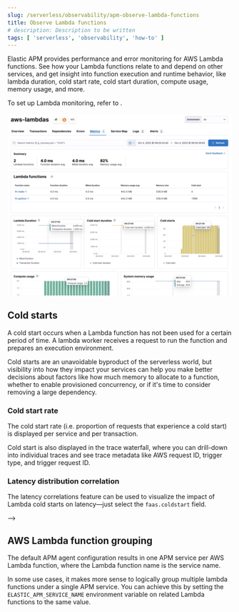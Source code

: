 ```yaml
---
slug: /serverless/observability/apm-observe-lambda-functions
title: Observe Lambda functions
# description: Description to be written
tags: [ 'serverless', 'observability', 'how-to' ]
---
```


<p><DocBadge template="technical preview" /></p>

Elastic APM provides performance and error monitoring for AWS Lambda functions.
See how your Lambda functions relate to and depend on other services, and
get insight into function execution and runtime behavior, like lambda duration, cold start rate, cold start duration, compute usage, memory usage, and more.

To set up Lambda monitoring, refer to <DocLink slug="/serverless/observability/apm-agents-aws-lambda-functions" />.

![lambda overview](images/apm-lambda/lambda-overview.png)

## Cold starts

A cold start occurs when a Lambda function has not been used for a certain period of time. A lambda worker receives a request to run the function and prepares an execution environment.

Cold starts are an unavoidable byproduct of the serverless world, but visibility into how they impact your services can help you make better decisions about factors like how much memory to allocate to a function, whether to enable provisioned concurrency, or if it's time to consider removing a large dependency.

### Cold start rate

The cold start rate (i.e. proportion of requests that experience a cold start) is displayed per service and per transaction.

Cold start is also displayed in the trace waterfall, where you can drill-down into individual traces and see trace metadata like AWS request ID, trigger type, and trigger request ID.

<!-- TODO: RETAKE
![lambda cold start trace](images/apm-lambda/lambda-cold-start-trace.png)-->

### Latency distribution correlation

The <DocLink slug="/serverless/observability/apm-find-transaction-latency-and-failure-correlations" section="find-high-transaction-latency-correlations">latency correlations</DocLink> feature can be used to visualize the impact of Lambda cold starts on latency&mdash;just select the `faas.coldstart` field.

<!-- TODO: RETAKE
![lambda correlations example](images/apm-lambda/lambda-correlations.png)--> -->

## AWS Lambda function grouping

The default APM agent configuration results in one APM service per AWS Lambda function,
where the Lambda function name is the service name.

In some use cases, it makes more sense to logically group multiple lambda functions under a single
APM service. You can achieve this by setting the `ELASTIC_APM_SERVICE_NAME` environment variable
on related Lambda functions to the same value.

